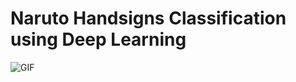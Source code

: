# Naruto Handsigns Classification using Deep Learning



![GIF](https://s2.gifyu.com/images/ezgif.com-gif-makerc0ce80a68c23fed2.gif)


